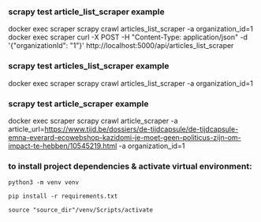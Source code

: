 ### scrapy test article_list_scraper example
docker exec scraper scrapy crawl articles_list_scraper -a organization_id=1
docker exec scraper curl -X POST -H "Content-Type: application/json" -d '{"organizationId": "1"}' http://localhost:5000/api/articles_list_scraper

### scrapy test articles_list_scraper example
docker exec scraper scrapy crawl articles_list_scraper -a organization_id=1

### scrapy test article_scraper example
docker exec scraper scrapy crawl article_scraper -a article_url=https://www.tijd.be/dossiers/de-tijdcapsule/de-tijdcapsule-emna-everard-ecowebshop-kazidomi-je-moet-geen-politicus-zijn-om-impact-te-hebben/10545219.html -a organization_id=1

### to install project dependencies & activate virtual environment:
    python3 -m venv venv

    pip install -r requirements.txt

    source "source_dir"/venv/Scripts/activate

